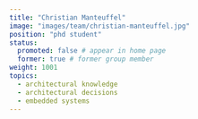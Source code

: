 ```yaml
---
title: "Christian Manteuffel"
image: "images/team/christian-manteuffel.jpg"
position: "phd student"
status:
  promoted: false # appear in home page
  former: true # former group member
weight: 1001
topics:
  - architectural knowledge
  - architectural decisions
  - embedded systems
---
```



